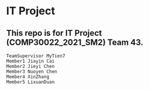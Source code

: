 # IT Project
## This repo is for IT Project (COMP30022_2021_SM2) Team 43.

```
TeamSupervisor MyTien7
Member1 Jiayin Cai
Member2 Jieyi Chen
Member3 Nuoyen Chen
Member4 XinZhang
Member5 LixuanDuan
```
